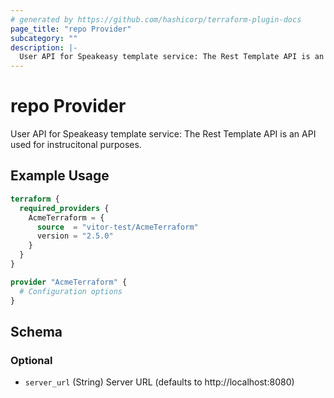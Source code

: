```yaml
---
# generated by https://github.com/hashicorp/terraform-plugin-docs
page_title: "repo Provider"
subcategory: ""
description: |-
  User API for Speakeasy template service: The Rest Template API is an API used for instrucitonal purposes.
---
```


# repo Provider

User API for Speakeasy template service: The Rest Template API is an API used for instrucitonal purposes.

## Example Usage

```terraform
terraform {
  required_providers {
    AcmeTerraform = {
      source  = "vitor-test/AcmeTerraform"
      version = "2.5.0"
    }
  }
}

provider "AcmeTerraform" {
  # Configuration options
}
```

<!-- schema generated by tfplugindocs -->
## Schema

### Optional

- `server_url` (String) Server URL (defaults to http://localhost:8080)
